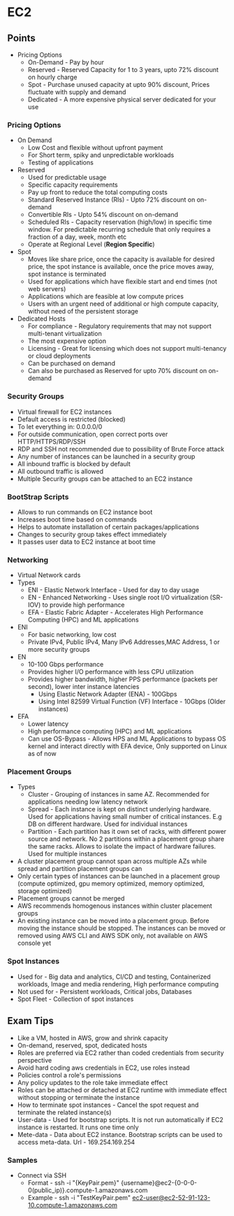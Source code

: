 # EC2

## Points

- Pricing Options
  - On-Demand - Pay by hour
  - Reserved - Reserved Capacity for 1 to 3 years, upto 72% discount on hourly charge
  - Spot - Purchase unused capacity at upto 90% discount, Prices fluctuate with supply and demand
  - Dedicated - A more expensive physical server dedicated for your use

### Pricing Options

- On Demand
  - Low Cost and flexible without upfront payment
  - For Short term, spiky and unpredictable workloads
  - Testing of applications
- Reserved
  - Used for predictable usage
  - Specific capacity requirements
  - Pay up front to reduce the total computing costs
  - Standard Reserved Instance (RIs) - Upto 72% discount on on-demand
  - Convertible RIs - Upto 54% discount on on-demand
  - Scheduled RIs - Capacity reservation (high/low) in specific time window. For predictable recurring schedule that only requires a fraction of a day, week, month etc
  - Operate at Regional Level (**Region Specific**)
- Spot
  - Moves like share price, once the capacity is available for desired price, the spot instance is available, once the price moves away, spot instance is terminated
  - Used for applications which have flexible start and end times (not web servers)
  - Applications which are feasible at low compute prices
  - Users with an urgent need of additional or high compute capacity, without need of the persistent storage
- Dedicated Hosts
  - For compliance - Regulatory requirements that may not support multi-tenant virtualization
  - The most expensive option
  - Licensing - Great for licensing which does not support multi-tenancy or cloud deployments
  - Can be purchased on demand
  - Can also be purchased as Reserved for upto 70% discount on on-demand

### Security Groups

- Virtual firewall for EC2 instances
- Default access is restricted (blocked)
- To let everything in: 0.0.0.0/0
- For outside communication, open correct ports over HTTP/HTTPS/RDP/SSH
- RDP and SSH not recommended due to possibility of Brute Force attack
- Any number of instances can be launched in a security group
- All inbound traffic is blocked by default
- All outbound traffic is allowed
- Multiple Security groups can be attached to an EC2 instance

### BootStrap Scripts

- Allows to run commands on EC2 instance boot
- Increases boot time based on commands
- Helps to automate installation of certain packages/applications
- Changes to security group takes effect immediately
- It passes user data to EC2 instance at boot time

### Networking

- Virtual Network cards
- Types
  - ENI - Elastic Network Interface - Used for day to day usage
  - EN  - Enhanced Networking - Uses single root I/O virtualization (SR-IOV) to provide high performance
  - EFA - Elastic Fabric Adapter - Accelerates High Performance Computing (HPC) and ML applications
- ENI
  - For basic networking, low cost
  - Private IPv4, Public IPv4, Many IPv6 Addresses,MAC Address, 1 or more security groups
- EN
  - 10-100 Gbps performance
  - Provides higher I/O performance with less CPU utilization
  - Provides higher bandwidth, higher PPS performance (packets per second), lower inter instance latencies
    - Using Elastic Network Adapter (ENA) - 100Gbps
    - Using Intel 82599 Virtual Function (VF) Interface - 10Gbps (Older instances)
- EFA
  - Lower latency
  - High performance computing (HPC) and ML applications
  - Can use OS-Bypass - Allows HPS and ML Applications to bypass OS kernel and interact directly with EFA device, Only supported on Linux as of now

### Placement Groups

- Types
  - Cluster - Grouping of instances in same AZ. Recommended for applications needing low latency network
  - Spread - Each instance is kept on distinct underlying hardware. Used for applications having small number of critical instances. E.g DB on different hardware. Used for individual instances
  - Partition - Each partition has it own set of racks, with different power source and network. No 2 partitions within a placement group share the same racks. Allows to isolate the impact of hardware failures. Used for multiple instances
- A cluster placement group cannot span across multiple AZs while spread and partition placement groups can
- Only certain types of instances can be launched in a placement group (compute optimized, gpu memory optimized, memory optimized, storage optimized)
- Placement groups cannot be merged
- AWS recommends homogenous instances within cluster placement groups
- An existing instance can be moved into a placement group. Before moving the instance should be stopped. The instances can be moved or removed using AWS CLI and AWS SDK only, not available on AWS console yet

### Spot Instances

- Used for - Big data and analytics, CI/CD and testing, Containerized workloads, Image and media rendering, High performance computing
- Not used for - Persistent workloads, Critical jobs, Databases
- Spot Fleet - Collection of spot instances

## Exam Tips

- Like a VM, hosted in AWS, grow and shrink capacity
- On-demand, reserved, spot, dedicated hosts
- Roles are preferred via EC2 rather than coded credentials from security perspective
- Avoid hard coding aws credentials in EC2, use roles instead
- Policies control a role's permissions
- Any policy updates to the role take immediate effect
- Roles can be attached or detached at EC2 runtime with immediate effect without stopping or terminate the instance
- How to terminate spot instances - Cancel the spot request and terminate the related instance(s)
- User-data - Used for bootstrap scripts. It is not run automatically if EC2 instance is restarted. It runs one time only
- Mete-data - Data about EC2 instance. Bootstrap scripts can be used to access meta-data. Url - 169.254.169.254

### Samples

- Connect via SSH
  - Format - ssh -i "{KeyPair.pem}" {username}@ec2-{0-0-0-0(public_ip)}.compute-1.amazonaws.com
  - Example - ssh -i "TestKeyPair.pem" ec2-user@ec2-52-91-123-10.compute-1.amazonaws.com
